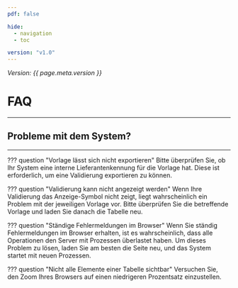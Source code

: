 ```yaml
---
pdf: false

hide:
  - navigation
  - toc

version: "v1.0"
---
```


<span class="version-label">*Version: {{ page.meta.version }}*</span>

<h1 class=main-centered-title>FAQ</h1>

---
<h2 class=centered-title>Probleme mit dem System?</h2>

---

??? question "Vorlage lässt sich nicht exportieren"
    Bitte überprüfen Sie, ob Ihr System eine interne Lieferantenkennung für die Vorlage hat. Diese ist erforderlich, um eine Validierung exportieren zu können.

??? question "Validierung kann nicht angezeigt werden"
    Wenn Ihre Validierung das Anzeige-Symbol nicht zeigt, liegt wahrscheinlich ein Problem mit der jeweiligen Vorlage vor. Bitte überprüfen Sie die betreffende Vorlage und laden Sie danach die Tabelle neu.

??? question "Ständige Fehlermeldungen im Browser"
    Wenn Sie ständig Fehlermeldungen im Browser erhalten, ist es wahrscheinlich, dass alle Operationen den Server mit Prozessen überlastet haben. Um dieses Problem zu lösen, laden Sie am besten die Seite neu, und das System startet mit neuen Prozessen.

??? question "Nicht alle Elemente einer Tabelle sichtbar"
    Versuchen Sie, den Zoom Ihres Browsers auf einen niedrigeren Prozentsatz einzustellen.
